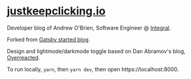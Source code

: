 # [justkeepclicking.io](https://justkeepclicking.io/)

Developer blog of Andrew O'Brien, Software Engineer @ [Integral](https://www.integral.io/).

Forked from [Gatsby started blog](https://github.com/gatsbyjs/gatsby-starter-blog).

Design and lightmode/darkmode toggle based on Dan Abramov's blog, [Overreacted](https://github.com/gaearon/overreacted.io).

To run locally, `yarn`, then `yarn dev`, then open https://localhost:8000.
